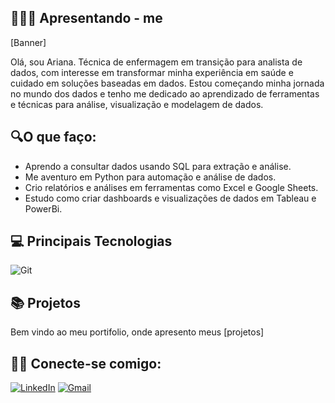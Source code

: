 ##  🙋🏻‍♀️ Apresentando - me
[Banner]

Olá, sou Ariana. Técnica de enfermagem em transição para analista de dados, com interesse em transformar minha experiência em saúde e cuidado em soluções baseadas em dados. Estou começando minha jornada no mundo dos dados e tenho me dedicado ao aprendizado de ferramentas e técnicas para análise, visualização e modelagem de dados.

## 🔍O que faço:

- Aprendo a consultar dados usando SQL para extração e análise.
- Me aventuro em Python para automação e análise de dados.
- Crio relatórios e análises em ferramentas como Excel e Google Sheets.
- Estudo como criar dashboards e visualizações de dados em Tableau e PowerBi.
  
## 💻 Principais Tecnologias
![Git](https://img.shields.io/badge/GIT-E44C30?style=for-the-badge&logo=git&logoColor=white)


## 📚 Projetos
Bem vindo ao meu portifolio, onde apresento meus [projetos]

## 👋🏻 Conecte-se comigo:
[![LinkedIn](https://img.shields.io/badge/LinkedIn-0077B5?style=for-the-badge&logo=linkedin&logoColor=white)](https://www.linkedin.com/in/arianagmcosta/)
[![Gmail](https://img.shields.io/badge/Gmail-D14836?style=for-the-badge&logo=gmail&logoColor=white)](ariana.guimaraes@gmail.com)

